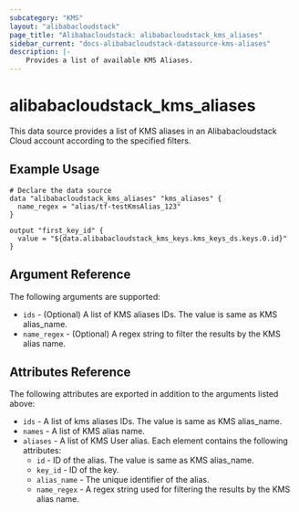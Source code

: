 ```yaml
---
subcategory: "KMS"
layout: "alibabacloudstack"
page_title: "Alibabacloudstack: alibabacloudstack_kms_aliases"
sidebar_current: "docs-alibabacloudstack-datasource-kms-aliases"
description: |-
    Provides a list of available KMS Aliases.
---
```


# alibabacloudstack_kms_aliases

This data source provides a list of KMS aliases in an Alibabacloudstack Cloud account according to the specified filters.
 

## Example Usage

```
# Declare the data source
data "alibabacloudstack_kms_aliases" "kms_aliases" {  
  name_regex = "alias/tf-testKmsAlias_123"
}

output "first_key_id" {
  value = "${data.alibabacloudstack_kms_keys.kms_keys_ds.keys.0.id}"
}
```

## Argument Reference

The following arguments are supported:

* `ids` - (Optional) A list of KMS aliases IDs. The value is same as KMS alias_name.
* `name_regex` - (Optional) A regex string to filter the results by the KMS alias name.

## Attributes Reference

The following attributes are exported in addition to the arguments listed above:

* `ids` -  A list of kms aliases IDs. The value is same as KMS alias_name. 
* `names` -  A list of KMS alias name.
* `aliases` - A list of KMS User alias. Each element contains the following attributes:
  * `id` - ID of the alias. The value is same as KMS alias_name.
  * `key_id` - ID of the key.
  * `alias_name` - The unique identifier of the alias.
  * `name_regex` - A regex string used for filtering the results by the KMS alias name. 
